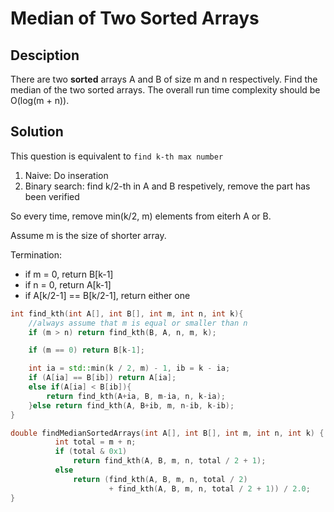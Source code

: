 # Median of Two Sorted Arrays

## Desciption

There are two **sorted** arrays A and B of size m and n respectively. Find the median of the two sorted arrays. The overall run time complexity should be O(log(m + n)).

## Solution

This question is equivalent to `find k-th max number`

1. Naive: Do inseration
2. Binary search: find k/2-th in A and B respetively, remove the part has been verified

So every time, remove min(k/2, m) elements from eiterh A or B.

Assume m is the size of shorter array.

Termination:
- if m = 0, return B[k-1]
- if n = 0, return A[k-1]
- if A[k/2-1] == B[k/2-1], return either one


```cpp
int find_kth(int A[], int B[], int m, int n, int k){
	//always assume that m is equal or smaller than n
    if (m > n) return find_kth(B, A, n, m, k);

	if (m == 0) return B[k-1];

	int ia = std::min(k / 2, m) - 1, ib = k - ia;
	if (A[ia] == B[ib]) return A[ia];
	else if(A[ia] < B[ib]){
		return find_kth(A+ia, B, m-ia, n, k-ia);
	}else return find_kth(A, B+ib, m, n-ib, k-ib);
}

double findMedianSortedArrays(int A[], int B[], int m, int n, int k) {
          int total = m + n;
          if (total & 0x1)
              return find_kth(A, B, m, n, total / 2 + 1);
          else
              return (find_kth(A, B, m, n, total / 2)
                      + find_kth(A, B, m, n, total / 2 + 1)) / 2.0;
}
```

